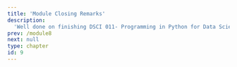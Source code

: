 ```yaml
---
title: 'Module Closing Remarks'
description:
  'Well done on finishing DSCI 011- Programming in Python for Data Science '
prev: /module8
next: null
type: chapter
id: 9
---
```


<exercise id="0" title="Congratulations on finishing the course content" type="slides, video">

<slides source="module6/module6_00" start="0:165" end="3:01">
</slides>

</exercise> 